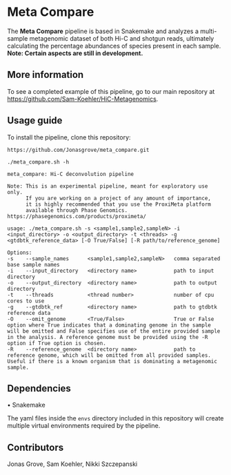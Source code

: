 # Meta Compare

The **Meta Compare** pipeline is based in Snakemake and analyzes a multi-sample metagenomic dataset of both Hi-C and shotgun reads, ultimately calculating the percentage abundances of species present in each sample. **Note: Certain aspects are still in development.**

## More information

To see a completed example of this pipeline, go to our main repository at https://github.com/Sam-Koehler/HiC-Metagenomics.

## Usage guide

To install the pipeline, clone this repository:

```https://github.com/Jonasgrove/meta_compare.git```

```
./meta_compare.sh -h 

meta_compare: Hi-C deconvolution pipeline
 
Note: This is an experimental pipeline, meant for exploratory use only.
      If you are working on a project of any amount of importance,
      it is highly recommended that you use the ProxiMeta platform
      available through Phase Genomics. https://phasegenomics.com/products/proximeta/
  
usage: ./meta_compare.sh -s <sample1,sample2,sampleN> -i <input_directory> -o <output_directory> -t <threads> -g <gtdbtk_reference_data> [-O True/False] [-R path/to/reference_genome]
 
Options:
-s    --sample_names      <sample1,sample2,sampleN>   comma separated base sample names
-i    --input_directory   <directory name>            path to input directory
-o    --output_directory  <directory name>            path to output directory
-t    --threads           <thread number>             number of cpu cores to use
-g    --gtdbtk_ref        <directory name>            path to gtdbtk reference data
-O    --omit_genome       <True/False>                True or False option where True indicates that a dominating genome in the sample will be omitted and False specifies use of the entire provided sample in the analysis. A reference genome must be provided using the -R option if True option is chosen.
-R    --reference_genome  <directory name>            path to reference genome, which will be omitted from all provided samples. Useful if there is a known organism that is dominating a metagenomic sample.
```

## Dependencies

• Snakemake

The yaml files inside the `envs` directory included in this repository will create multiple virtual environments required by the pipeline.

## Contributors

Jonas Grove, Sam Koehler, Nikki Szczepanski
